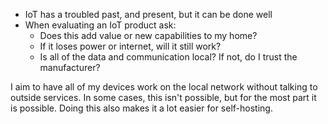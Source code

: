 * IoT has a troubled past, and present, but it can be done well
* When evaluating an IoT product ask:
	* Does this add value or new capabilities to my home?
	* If it loses power or internet, will it still work?
	* Is all of the data and communication local? If not, do I trust the manufacturer?

I aim to have all of my devices work on the local network without talking to outside services. In some cases, this isn't possible, but for the most part it is possible. Doing this also makes it a lot easier for self-hosting.